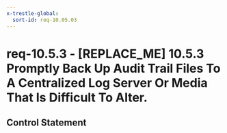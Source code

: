 ```yaml
---
x-trestle-global:
  sort-id: req-10.05.03
---
```


# req-10.5.3 - \[REPLACE_ME\] 10.5.3 Promptly Back Up Audit Trail Files To A Centralized Log Server Or Media That Is Difficult To Alter.

## Control Statement
